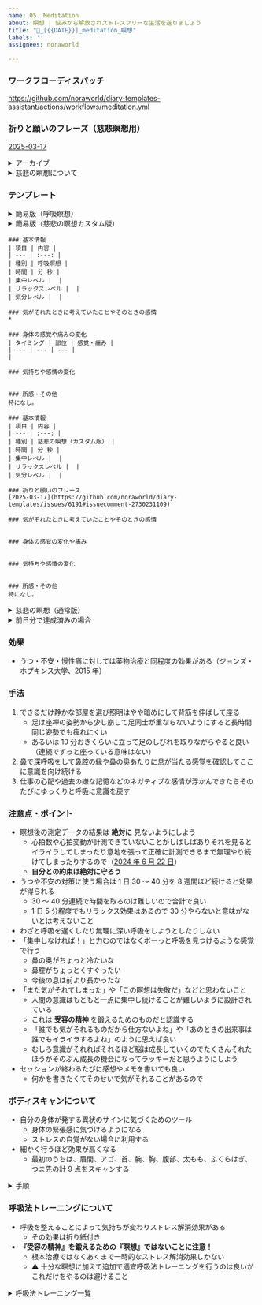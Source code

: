 ```yaml
---
name: 05. Meditation
about: 瞑想 | 悩みから解放されストレスフリーな生活を送りましょう
title: "🌱_[{{DATE}}]_meditation_瞑想"
labels: ''
assignees: noraworld

---
```


### ワークフローディスパッチ
https://github.com/noraworld/diary-templates-assistant/actions/workflows/meditation.yml

### 祈りと願いのフレーズ（慈悲瞑想用）
[2025-03-17](https://github.com/noraworld/diary-templates/issues/6191#issuecomment-2730231109)

<details>
<summary>アーカイブ</summary>

* [2025-03-17](https://github.com/noraworld/diary-templates/issues/6191#issuecomment-2730231109)
</details>

<details>
<summary>慈悲の瞑想について</summary>

### 効果
* 最も短時間で大きな効果が得られる瞑想
* 自分と他人の幸せを祈りながら瞑想する
* 1 日 10 ～ 15 分間を一定期間行うと 15 ヶ月効果が持続する

### 手法
1. リラックスして座る
2. 背筋を伸ばす
3. 目を閉じる
4. 自分が楽しく会話した相手をイメージする
5. 以下のフレーズを心の中で唱える（簡易版でも正式版と同等の効果がある）

#### 正式版
> _この人は心と体を持っています　私も同じです_
>
> _気持ちや感情色々な考えがこの人にもあります　私も同じです_
>
> _悲しんだり　がっかりしたり　怒ったり　混乱したりする事があります　私も同じです_
>
> _人生でメンタル的にも肉体的にも色んな苦しみを乗り越えてきています　私も同じです_
>
> _人生で色んな喜びや幸せ　色んな人からの愛を経験して生きています　私も同じです_
>
> _この人は幸せになりたいと願っています　私も同じです_
>
> _この人が幸せでありますように_

#### 簡易版
> _私が幸せでありますように_
>
> _私の苦しみが無くなりますように_
>
> _私の願いが叶いますように_
>
> _私が穏やかで過ごせますように_

### アップグレード方法
1. 身体のどこかに手をおく
2. 深い呼吸か呼吸瞑想をしてリラックスする
3. すっきりした心で以下の質問に答える
    * ⚠️ **もやもやしていたりや心がざわついていたりしたら先に進まない**
4. 質問に回答した答えを紙に書き出す
5. 慈悲の瞑想に使いたい項目を 2 〜 4 つ選ぶ（最低 2 つ、理想は 4 つ）
6. 選んだ項目を祈りと願いのフレーズに変える
    * 例: 私が穏やかで毎日リラックスして自分の時間が取れますように、世界中どこでもできる自由な仕事に就けますように、来年こそは 2 ヶ月海外旅行に行けるような自由ができますように
7. 作成したフレーズを自分に囁いてみる
8. 優しい気持ち、なにかに感謝する気持ち、うるっとくる気持ちが込み上げてきたら完成
9. 完成したフレーズを慈悲の瞑想として使う

#### 質問
1. 自分に本当に必要なものは何ですか？
    * 例: 自由でリラックできる時間
2. 「人と繋がること」「穏やかでいること」「自由でいること」の中で、自分が満たされて _**いない**_ ことはどれですか？
3. 自分が他の人（親友や大事な人）から聞きたい言葉（嬉しい言葉）は何ですか？
    * 例: あなたのおかげで助かってるよ、そんながんばらなくていいんだよ、おつかれさま
4. 今後の人生で毎日でも他人から言われたい言葉は何ですか？
    * 例: 私はあなたの味方だよ、しんどいこともあるだろうけど困ったときは休んでもいいんだよ、いつもありがとう
5. 自分の人生で最も達成したいことは何ですか？

### 参考
[史上最強の瞑想法を解説〜ハーバード大学式セルフコンパッション【後編】](https://daigovideolab.jp/play/a7ztQAsbPiKMpgVC4sYU)
</details>



### テンプレート
<details>
<summary>簡易版（呼吸瞑想）</summary>

```
### 基本情報
| 項目 | 内容 |
| --- | :---: |
| 種別 | 呼吸瞑想（簡易版） |
| 時間 | 分 秒 |
| 集中レベル |  |
| リラックスレベル |  |
| 気分レベル |  |

### 所感・その他
特になし。
```
</details>



<details>
<summary>簡易版（慈悲の瞑想カスタム版）</summary>

```
### 基本情報
| 項目 | 内容 |
| --- | :---: |
| 種別 | 慈悲の瞑想（簡易カスタム版） |
| 時間 | 分 秒 |
| 集中レベル |  |
| リラックスレベル |  |
| 気分レベル |  |

### 祈りと願いのフレーズ
[2025-03-17](https://github.com/noraworld/diary-templates/issues/6191#issuecomment-2730231109)

### 所感・その他
特になし。
```
</details>



```
### 基本情報
| 項目 | 内容 |
| --- | :---: |
| 種別 | 呼吸瞑想 |
| 時間 | 分 秒 |
| 集中レベル |  |
| リラックスレベル |  |
| 気分レベル |  |

### 気がそれたときに考えていたことやそのときの感情
* 

### 身体の感覚や痛みの変化
| タイミング | 部位 | 感覚・痛み |
| --- | --- | --- |
| 

### 気持ちや感情の変化


### 所感・その他
特になし。
```



```
### 基本情報
| 項目 | 内容 |
| --- | :---: |
| 種別 | 慈悲の瞑想（カスタム版） |
| 時間 | 分 秒 |
| 集中レベル |  |
| リラックスレベル |  |
| 気分レベル |  |

### 祈りと願いのフレーズ
[2025-03-17](https://github.com/noraworld/diary-templates/issues/6191#issuecomment-2730231109)

### 気がそれたときに考えていたことやそのときの感情


### 身体の感覚の変化や痛み


### 気持ちや感情の変化


### 所感・その他
特になし。
```



<details>
<summary>慈悲の瞑想（通常版）</summary>

```
### 基本情報
| 項目 | 内容 |
| --- | :---: |
| 種別 | 慈悲の瞑想（通常版） |
| 時間 | 分 秒 |
| 集中レベル |  |
| リラックスレベル |  |
| 気分レベル |  |

### 気がそれたときに考えていたことやそのときの感情


### 身体の感覚の変化や痛み


### 気持ちや感情の変化


### 所感・その他
特になし。
```
</details>



<details>
<summary>前日分で達成済みの場合</summary>

```
### 基本情報
| 項目 | 内容 |
| --- | :---: |
| 時間 | 分 |

### 所感・その他
前日分で達成済み。
```
</details>



### 効果
* うつ・不安・慢性痛に対しては薬物治療と同程度の効果がある（ジョンズ・ホプキンス大学、2015 年）

### 手法
1. できるだけ静かな部屋を選び照明はやや暗めにして背筋を伸ばして座る
    * 足は座禅の姿勢から少し崩して足同士が重ならないようにすると長時間同じ姿勢でも痺れにくい
    * あるいは 10 分おきくらいに立って足のしびれを取りながらやると良い（連続でずっと座っている意味はない）
2. 鼻で深呼吸をして鼻腔の縁や鼻の奥あたりに息が当たる感覚を確認してここに意識を向け続ける
3. 仕事の心配や過去の嫌な記憶などのネガティブな感情が浮かんできたらそのたびにゆっくりと呼吸に意識を戻す

### 注意点・ポイント
* 瞑想後の測定データの結果は **絶対に** 見ないようにしよう
    * 心拍数や心拍変動が計測できていないことがしばしばありそれを見るとイライラしてしまったり意地を張って正確に計測できるまで無理やり続けてしまったりするので（[2024 年 6 月 22 日](https://github.com/noraworld/diary/blob/edbcbde8df872014f50e2730cecd6ee383b61b2e/templates/meditation/2024/06/2024-06-22-.md)）
    * **自分との約束は絶対に守ろう**
* うつや不安の対策に使う場合は 1 日 30 〜 40 分を 8 週間ほど続けると効果が得られる
    * 30 〜 40 分連続で時間を取るのは難しいので合計で良い
    * 1 日 5 分程度でもリラックス効果はあるので 30 分やらないと意味がないとは考えないこと
* わざと呼吸を遅くしたり無理に深い呼吸をしようとしたりしない
* 「集中しなければ！」と力むのではなくボーっと呼吸を見つけるような感覚で行う
    * 鼻の奥がちょっと冷たいな
    * 鼻腔がちょっとくすぐったい
    * 今後の息は前より長かったな
* 「また気がそれてしまった」や「この瞑想は失敗だ」などと思わないこと
    * 人間の意識はもともと一点に集中し続けることが難しいように設計されている
    * これは **受容の精神** を鍛えるためのものだと認識する
    * 「誰でも気がそれるものだから仕方ないよね」や「あのときの出来事は誰でもイライラするよね」のように思えば良い
    * むしろ意識がそれればそれるほど脳は成長していくのでたくさんそれたほうがそのぶん成長の機会になってラッキーだと思うようにしよう
* セッションが終わるたびに感想やメモを書いても良い
    * 何かを書きたくてそのせいで気がそれることがあるので

### ボディスキャンについて
* 自分の身体が発する異状のサインに気づくためのツール
    * 身体の緊張感に気づけるようになる
    * ストレスの自覚がない場合に利用する
* 細かく行うほど効果が高くなる
    * 最初のうちは、眉間、アゴ、首、腕、胸、腹部、太もも、ふくらはぎ、つま先の計 9 点をスキャンする

<details>
<summary>手順</summary>

1. リラックス
    * 邪魔が入らない場所を横たわり、そのまま数秒だけ何もせずにリラックスする
2. 頭のスキャン
    * 自分の頭に意識を向け、パーツごとに「緊張していないかどうか？」をチェックしていく
    * 「眉間にシワを寄せていないか？」「アゴに力が入っていないか？」「頭のてっぺんに強張りがないか？」など、細かく自分の状態をスキャンしてみる
3. 上半身のスキャン
    * 上半身の各パーツに意識を向けていく
    * 「肩の力は抜けているか？」「腕に緊張感はないか？」「お腹に不快感はないか？」など細かくパーツをチェックする
4. 下半身のスキャン
    * 「太ももやふくらはぎに圧迫感はないか？」「つま先を丸めていないか？」などをスキャンする
</details>

### 呼吸法トレーニングについて
* 呼吸を整えることによって気持ちが変わりストレス解消効果がある
    * その効果は折り紙付き
* **『受容の精神』を鍛えるための『瞑想』ではないことに注意！**
    * 根本治療ではなくあくまで一時的なストレス解消効果しかない
    * ⚠️ 十分な瞑想に加えて追加で適宜呼吸法トレーニングを行うのは良いがこれだけをやるのは避けること

<details>
<summary>呼吸法トレーニング一覧</summary>

* ブリーズチェック
    1. 床などの固い地面に横たわる
    2. 右手をお腹の上に置き、左手を胸の上に置く
    3. その状態で呼吸を続ける
* バルーン・ブリージング
    1. テニスボールぐらいの小さな風船が、自分のお腹の中に入っている様子を想像する
    2. 鼻から息を吸いながら、想像の風船が少しずつふくらんでいく様子をイメージすると同時に、風船がお腹を内側から押しているように想像する
    3. 鼻か口から息を吐きながら、風船から空気が抜けていく様子をイメージして、風船が元の状態に戻るまで息を吐き切る
* ブリーズ・カウンティング
    1. リラックスして座り、できるだけゆっくりと鼻から呼吸する
    2. 息を吐き終わったら、頭の中で「1」とカウントする
    3. 続いて呼吸を数えていき、「10」までカウントしたら再び「1」から数え直す
* 7-11 ブリージング
    1. 鼻から息を吸いながら 7 まで数える
    2. 鼻から息を吐きながら 11 まで数える
* イコール・ブリージング
    1. 静かな場所で座って肩の力を抜く
    2. 4 秒で息を吸う
    3. 4 秒で息を吐く
    4. 上記を 5 〜 8 セット繰り返したあと呼吸の秒数を 5, 6, 7, ... と苦しくないレベルまで少しずつ伸ばしていく
    5. 秒数を増やすごとに「身体のどこかにこわばった部分はないか？」「皮膚やアゴは緊張していないか？」を意識しながら実践する
* ボックス・ブリージング
    1. 口を閉じ、鼻から 4 秒かけて息を吸う
    2. 4 秒間息を止める
    3. 4 秒かけて口から息を吐き出す
    4. 4 秒間息を止める
* オルタナティブ・ブリージング
    1. 右の鼻の穴を指で押さえる
    2. 左の鼻の穴から息を吸う
    3. 左の鼻の穴を指で押さえる
    4. 右の鼻の穴から息を吐く
    5. 左の鼻の穴を押さえたまま、右の鼻の穴から息を吸う
    6. 再び右の鼻の穴を指で押さえ、左の鼻の穴から息を吐く
* エクスターナル・ブリージング
    1. 背筋を伸ばし、あぐらをかいて座る
    2. 鼻から限界まで息を吸う
    3. 息を吐きながらアゴを引き、限界までお腹をへこませる
    4. そのまま 10 〜 15 秒ほど息を止める
    5. 再び限界まで息を吸う
</details>
